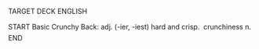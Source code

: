 TARGET DECK
ENGLISH

START
Basic
Crunchy
Back: adj. (-ier, -iest) hard and crisp.  crunchiness n.
END
